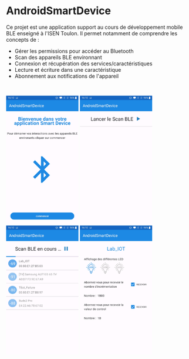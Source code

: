 # AndroidSmartDevice

Ce projet est une application support au cours de développement mobile BLE enseigné à l'ISEN Toulon.
Il permet notamment de comprendre les concepts de :

- Gérer les permissions pour accéder au Bluetooth
- Scan des appareils BLE environnant
- Connexion et récupération des services/caractéristiques
- Lecture et écriture dans une caractéristique
- Abonnement aux notifications de l'appareil

<br />

<p>
  <img src="images/home.jpg" height="350" title="Accueil" alt="Accueil">
  <img src="images/start_scan.jpg" height="350" title="Lancer le scan" alt="Lancer le scan">
  <img src="images/scan_in_progress.jpg" height="350" title="Scan en cours" alt="Scan en cours">
  <img src="images/connected.jpg" height="350" title="Connecté" alt="Connecté">
</p>